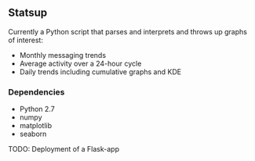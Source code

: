 ## Statsup

Currently a Python script that parses and interprets and throws up graphs of interest:
- Monthly messaging trends
- Average activity over a 24-hour cycle
- Daily trends including cumulative graphs and KDE


### Dependencies
- Python 2.7
- numpy
- matplotlib
- seaborn

TODO: Deployment of a Flask-app
